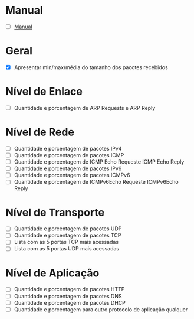 # Manual
- [ ] [Manual](https://docs.google.com/document/d/1otYvNBTQKkhJsoeWP2gNWhqy1iUQ9b0GWZMZWrlHCao/edit?usp=sharing)

# Geral
- [x] Apresentar min/max/média do tamanho dos pacotes recebidos

# Nível de Enlace
- [ ] Quantidade e porcentagem de ARP Requests e ARP Reply

# Nível de Rede
- [ ] Quantidade e porcentagem de pacotes IPv4
- [ ] Quantidade e porcentagem de pacotes ICMP
- [ ] Quantidade e porcentagem de ICMP Echo Requeste ICMP Echo Reply
- [ ] Quantidade e porcentagem de pacotes IPv6
- [ ] Quantidade e porcentagem de pacotes ICMPv6
- [ ] Quantidade e porcentagem de ICMPv6Echo Requeste ICMPv6Echo Reply

# Nível de Transporte
- [ ] Quantidade e porcentagem de pacotes UDP
- [ ] Quantidade e porcentagem de pacotes TCP
- [ ] Lista com as 5 portas TCP mais acessadas
- [ ] Lista com as 5 portas UDP mais acessadas

# Nível de Aplicação
- [ ] Quantidade e porcentagem de pacotes HTTP
- [ ] Quantidade e porcentagem de pacotes DNS
- [ ] Quantidade e porcentagem de pacotes DHCP
- [ ] Quantidade e porcentagem para outro protocolo de aplicação qualquer